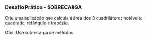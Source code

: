 ### Desafio Prático - SOBRECARGA

Crie uma aplicação que calcula a área dos 3 quadriláteros notáveis: quadrado, retângulo e trapézio.

Obs: Use sobrecarga de métodos.
